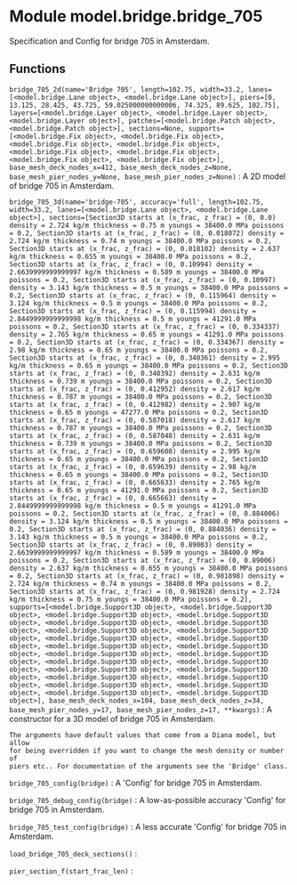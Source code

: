 Module model.bridge.bridge_705
==============================
Specification and Config for bridge 705 in Amsterdam.

Functions
---------

    
`bridge_705_2d(name='Bridge 705', length=102.75, width=33.2, lanes=[<model.bridge.Lane object>, <model.bridge.Lane object>], piers=[0, 13.125, 28.425, 43.725, 59.025000000000006, 74.325, 89.625, 102.75], layers=[<model.bridge.Layer object>, <model.bridge.Layer object>, <model.bridge.Layer object>], patches=[<model.bridge.Patch object>, <model.bridge.Patch object>], sections=None, supports=[<model.bridge.Fix object>, <model.bridge.Fix object>, <model.bridge.Fix object>, <model.bridge.Fix object>, <model.bridge.Fix object>, <model.bridge.Fix object>, <model.bridge.Fix object>, <model.bridge.Fix object>], base_mesh_deck_nodes_x=412, base_mesh_deck_nodes_z=None, base_mesh_pier_nodes_y=None, base_mesh_pier_nodes_z=None)`
:   A 2D model of bridge 705 in Amsterdam.

    
`bridge_705_3d(name='bridge-705', accuracy='full', length=102.75, width=33.2, lanes=[<model.bridge.Lane object>, <model.bridge.Lane object>], sections=[Section3D
  starts at (x_frac, z_frac) = (0, 0.0)
  density = 2.724 kg/m
  thickness = 0.75 m
  youngs = 38400.0 MPa
  poissons = 0.2, Section3D
  starts at (x_frac, z_frac) = (0, 0.018072)
  density = 2.724 kg/m
  thickness = 0.74 m
  youngs = 38400.0 MPa
  poissons = 0.2, Section3D
  starts at (x_frac, z_frac) = (0, 0.018102)
  density = 2.637 kg/m
  thickness = 0.655 m
  youngs = 38400.0 MPa
  poissons = 0.2, Section3D
  starts at (x_frac, z_frac) = (0, 0.10994)
  density = 2.6639999999999997 kg/m
  thickness = 0.589 m
  youngs = 38400.0 MPa
  poissons = 0.2, Section3D
  starts at (x_frac, z_frac) = (0, 0.10997)
  density = 3.143 kg/m
  thickness = 0.5 m
  youngs = 38400.0 MPa
  poissons = 0.2, Section3D
  starts at (x_frac, z_frac) = (0, 0.115964)
  density = 3.124 kg/m
  thickness = 0.5 m
  youngs = 38400.0 MPa
  poissons = 0.2, Section3D
  starts at (x_frac, z_frac) = (0, 0.115994)
  density = 2.8449999999999998 kg/m
  thickness = 0.5 m
  youngs = 41291.0 MPa
  poissons = 0.2, Section3D
  starts at (x_frac, z_frac) = (0, 0.334337)
  density = 2.765 kg/m
  thickness = 0.65 m
  youngs = 41291.0 MPa
  poissons = 0.2, Section3D
  starts at (x_frac, z_frac) = (0, 0.334367)
  density = 2.98 kg/m
  thickness = 0.65 m
  youngs = 38400.0 MPa
  poissons = 0.2, Section3D
  starts at (x_frac, z_frac) = (0, 0.340361)
  density = 2.995 kg/m
  thickness = 0.65 m
  youngs = 38400.0 MPa
  poissons = 0.2, Section3D
  starts at (x_frac, z_frac) = (0, 0.340392)
  density = 2.631 kg/m
  thickness = 0.739 m
  youngs = 38400.0 MPa
  poissons = 0.2, Section3D
  starts at (x_frac, z_frac) = (0, 0.412952)
  density = 2.617 kg/m
  thickness = 0.787 m
  youngs = 38400.0 MPa
  poissons = 0.2, Section3D
  starts at (x_frac, z_frac) = (0, 0.412982)
  density = 2.907 kg/m
  thickness = 0.65 m
  youngs = 47277.0 MPa
  poissons = 0.2, Section3D
  starts at (x_frac, z_frac) = (0, 0.587018)
  density = 2.617 kg/m
  thickness = 0.787 m
  youngs = 38400.0 MPa
  poissons = 0.2, Section3D
  starts at (x_frac, z_frac) = (0, 0.587048)
  density = 2.631 kg/m
  thickness = 0.739 m
  youngs = 38400.0 MPa
  poissons = 0.2, Section3D
  starts at (x_frac, z_frac) = (0, 0.659608)
  density = 2.995 kg/m
  thickness = 0.65 m
  youngs = 38400.0 MPa
  poissons = 0.2, Section3D
  starts at (x_frac, z_frac) = (0, 0.659639)
  density = 2.98 kg/m
  thickness = 0.65 m
  youngs = 38400.0 MPa
  poissons = 0.2, Section3D
  starts at (x_frac, z_frac) = (0, 0.665633)
  density = 2.765 kg/m
  thickness = 0.65 m
  youngs = 41291.0 MPa
  poissons = 0.2, Section3D
  starts at (x_frac, z_frac) = (0, 0.665663)
  density = 2.8449999999999998 kg/m
  thickness = 0.5 m
  youngs = 41291.0 MPa
  poissons = 0.2, Section3D
  starts at (x_frac, z_frac) = (0, 0.884006)
  density = 3.124 kg/m
  thickness = 0.5 m
  youngs = 38400.0 MPa
  poissons = 0.2, Section3D
  starts at (x_frac, z_frac) = (0, 0.884036)
  density = 3.143 kg/m
  thickness = 0.5 m
  youngs = 38400.0 MPa
  poissons = 0.2, Section3D
  starts at (x_frac, z_frac) = (0, 0.89003)
  density = 2.6639999999999997 kg/m
  thickness = 0.589 m
  youngs = 38400.0 MPa
  poissons = 0.2, Section3D
  starts at (x_frac, z_frac) = (0, 0.89006)
  density = 2.637 kg/m
  thickness = 0.655 m
  youngs = 38400.0 MPa
  poissons = 0.2, Section3D
  starts at (x_frac, z_frac) = (0, 0.981898)
  density = 2.724 kg/m
  thickness = 0.74 m
  youngs = 38400.0 MPa
  poissons = 0.2, Section3D
  starts at (x_frac, z_frac) = (0, 0.981928)
  density = 2.724 kg/m
  thickness = 0.75 m
  youngs = 38400.0 MPa
  poissons = 0.2], supports=[<model.bridge.Support3D object>, <model.bridge.Support3D object>, <model.bridge.Support3D object>, <model.bridge.Support3D object>, <model.bridge.Support3D object>, <model.bridge.Support3D object>, <model.bridge.Support3D object>, <model.bridge.Support3D object>, <model.bridge.Support3D object>, <model.bridge.Support3D object>, <model.bridge.Support3D object>, <model.bridge.Support3D object>, <model.bridge.Support3D object>, <model.bridge.Support3D object>, <model.bridge.Support3D object>, <model.bridge.Support3D object>, <model.bridge.Support3D object>, <model.bridge.Support3D object>, <model.bridge.Support3D object>, <model.bridge.Support3D object>, <model.bridge.Support3D object>, <model.bridge.Support3D object>, <model.bridge.Support3D object>, <model.bridge.Support3D object>], base_mesh_deck_nodes_x=104, base_mesh_deck_nodes_z=34, base_mesh_pier_nodes_y=17, base_mesh_pier_nodes_z=17, **kwargs)`
:   A constructor for a 3D model of bridge 705 in Amsterdam.
    
    The arguments have default values that come from a Diana model, but allow
    for being overridden if you want to change the mesh density or number of
    piers etc.. For documentation of the arguments see the 'Bridge' class.

    
`bridge_705_config(bridge)`
:   A 'Config' for bridge 705 in Amsterdam.

    
`bridge_705_debug_config(bridge)`
:   A low-as-possible accuracy 'Config' for bridge 705 in Amsterdam.

    
`bridge_705_test_config(bridge)`
:   A less accurate 'Config' for bridge 705 in Amsterdam.

    
`load_bridge_705_deck_sections()`
:   

    
`pier_section_f(start_frac_len)`
: